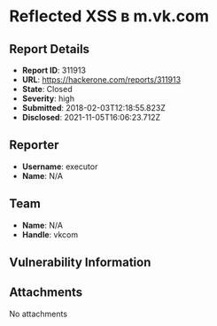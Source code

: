 # Reflected XSS в m.vk.com

## Report Details
- **Report ID**: 311913
- **URL**: https://hackerone.com/reports/311913
- **State**: Closed
- **Severity**: high
- **Submitted**: 2018-02-03T12:18:55.823Z
- **Disclosed**: 2021-11-05T16:06:23.712Z

## Reporter
- **Username**: executor
- **Name**: N/A

## Team
- **Name**: N/A
- **Handle**: vkcom

## Vulnerability Information


## Attachments
No attachments
